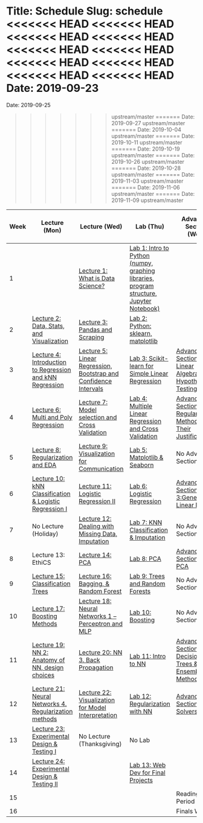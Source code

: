 Title: Schedule
Slug: schedule
<<<<<<< HEAD
<<<<<<< HEAD
<<<<<<< HEAD
<<<<<<< HEAD
<<<<<<< HEAD
<<<<<<< HEAD
<<<<<<< HEAD
<<<<<<< HEAD
<<<<<<< HEAD
<<<<<<< HEAD
Date: 2019-09-23
=======
Date: 2019-09-25
>>>>>>> upstream/master
=======
Date: 2019-09-27
>>>>>>> upstream/master
=======
Date: 2019-10-04
>>>>>>> upstream/master
=======
Date: 2019-10-11
>>>>>>> upstream/master
=======
Date: 2019-10-19
>>>>>>> upstream/master
=======
Date: 2019-10-26
>>>>>>> upstream/master
=======
Date: 2019-10-28
>>>>>>> upstream/master
=======
Date: 2019-11-03
>>>>>>> upstream/master
=======
Date: 2019-11-06
>>>>>>> upstream/master
=======
Date: 2019-11-09
>>>>>>> upstream/master


|Week|Lecture (Mon)|Lecture (Wed)|Lab (Thu)|Advanced Section (Wed)|Assignment (R:Released Tue - D:Due Wed)|
|-----|-----|-----|-----|-----|-----|
|1||[Lecture 1: What is Data Science?]({filename}/lectures/lecture1/index.md)|[Lab 1: Intro to Python (numpy, graphing libraries, program structure, Jupyter Notebook)]({filename}/labs/lab01/index.md)||R:HW0|
|2|[Lecture 2: Data, Stats, and Visualization]({filename}/lectures/lecture2/index.md)|[Lecture 3: Pandas and Scraping]({filename}/lectures/lecture3/index.md)|[Lab 2: Python: sklearn, matplotlib]({filename}/labs/lab02/index.md)||R:HW1 - D:HW0|
|3|[Lecture 4: Introduction to Regression and kNN Regression ]({filename}/lectures/lecture4/index.md)|[Lecture 5: Linear Regression, Bootstrap and Confidence Intervals]({filename}/lectures/lecture5/index.md)|[Lab 3: Scikit-learn for Simple Linear Regression]({filename}/labs/lab03/index.md)|[Advanced Section 1: Linear Algebra and Hypothesis Testing]({filename}/a-section/a-sec1/index.md)|R:HW2 - D:HW1|
|4|[Lecture 6: Multi and Poly Regression]({filename}/lectures/lecture6/index.md)|[Lecture 7: Model selection and Cross Validation]({filename}/lectures/lecture7/index.md)|[Lab 4: Multiple Linear Regression and Cross Validation]({filename}/labs/lab04/index.md)|[Advanced Section 2: Regularization Methods and Their Justifications]({filename}/a-section/a-section2/index.md)|R:HW3 - D:HW2|
|5|[Lecture 8: Regularization and EDA]({filename}/lectures/lecture8/index.md)|[Lecture 9: Visualization for Communication]({filename}/lectures/lecture9/index.md)|[Lab 5: Matplotlib & Seaborn]({filename}/labs/lab05/index.md)|No Advanced Section|No Assignment|
|6|[Lecture 10: kNN Classification & Logistic Regression I]({filename}/lectures/lecture10/index.md)|[Lecture 11: Logistic Regression II]({filename}/lectures/lecture11/index.md)|[Lab 6: Logistic Regression]({filename}/labs/lab06/index.md)|[Advanced Section 3:Generalized Linear Models]({filename}/a-section/a-section3/index.md)|R:HW4 (individual) - D:HW3|
|7|No Lecture (Holiday)|[Lecture 12: Dealing with Missing Data, Imputation]({filename}/lectures/lecture12/index.md)|[Lab 7: KNN Classification & Imputation]({filename}/labs/lab07/index.md)|No Advanced Section|No Assignment|
|8|Lecture 13:  EthiCS|[Lecture 14: PCA]({filename}/lectures/lecture14/index.md)|[Lab 8: PCA]({filename}/labs/lab08/index.md)|[Advanced Sections 4: PCA]({filename}/a-section/a-sec4/index.md)|R:HW5 - D:HW4|
|9|[Lecture 15: Classification Trees]({filename}/lectures/lecture15/index.md)|[Lecture 16: Bagging, & Random Forest]({filename}/lectures/lecture16/index.md)|[Lab 9: Trees and Random Forests]({filename}/labs/lab09/index.md)|No Advanced Section|R:HW6 - D:HW5|
|10|[Lecture 17: Boosting Methods]({filename}/lectures/lecture17/index.md)|[Lecture 18: Neural Networks 1 – Perceptron and MLP]({filename}/lectures/lecture18/index.md)|[Lab 10: Boosting]({filename}/labs/lab10/index.md)|No Advanced Section|No Assignment|
|11|[Lecture 19: NN 2: Anatomy of NN, design choices]({filename}/lectures/lecture19/index.md)|[Lecture 20: NN 3. Back Propagation]({filename}/lectures/lecture20/index.md)|[Lab 11: Intro to NN]({filename}/labs/lab11/index.md)|[Advanced Sections 5: Decision Trees & Ensemble Methods]({filename}/a-section/a-sec5/index.md)|R:HW7 (individual) -  D:HW6|
|12|[Lecture 21: Neural Networks 4. Regularization methods]({filename}/lectures/lecture21/index.md)|[Lecture 22: Visualization for Model Interpretation]({filename}/lectures/lecture22/index.md)|[Lab 12: Regularization with NN]({filename}/labs/lab12/index.md)|[Advanced Sections 6: Solvers]({filename}/a-section/a-sec6/index.md)|No Assignment|
|13|[Lecture 23: Experimental Design & Testing I]({filename}/lectures/lecture23/index.md)|No Lecture (Thanksgiving)|No Lab||R:HW8 - D:HW7 *[Due on Tuesday]*|
|14|[Lecture 24: Experimental Design & Testing II]({filename}/lectures/lecture24/index.md)||[Lab 13: Web Dev for Final Projects]({filename}/labs/lab13/index.md)||D:HW8|
|15||||Reading Period||
|16||||Finals Week||

